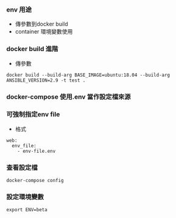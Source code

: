 ### env 用途
- 傳參數到docker build
- container 環境變數使用

### docker build 進階
- 傳參數
```
docker build --build-arg BASE_IMAGE=ubuntu:18.04 --build-arg ANSIBLE_VERSION=2.9 -t test .
```

### docker-compose 使用.env 當作設定檔來源

### 可強制指定env file
- 格式
```
web:
  env_file:
    - env-file.env
```


### 查看設定檔
```
docker-compose config
```
### 設定環境變數
```
export ENV=beta
```
